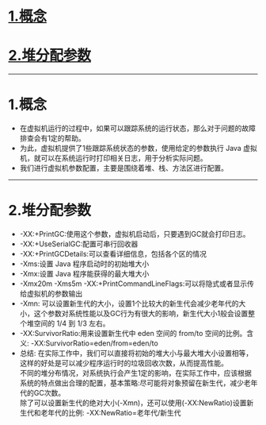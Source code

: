 # [1.概念](#1.概念)
# [2.堆分配参数](#2.堆分配参数)

------------------- 
# 1.概念
- 在虚拟机运行的过程中，如果可以跟踪系统的运行状态，那么对于问题的故障排查会有1定的帮助。  
- 为此，虚拟机提供了1些跟踪系统状态的参数，使用给定的参数执行 Java 虚拟机，就可以在系统运行时打印相关日志，用于分析实际问题。  
- 我们进行虚拟机参数配置，主要是围绕着堆、栈、方法区进行配置。


------------- 
# 2.堆分配参数
- -XX:+PrintGC:使用这个参数，虚拟机启动后，只要遇到GC就会打印日志。
- -XX:+UseSerialGC:配置可串行回收器
- -XX:+PrintGCDetails:可以查看详细信息，包括各个区的情况
- -Xms:设置 Java 程序启动时的初始堆大小
- -Xmx:设置 Java 程序能获得的最大堆大小
- -Xmx20m -Xms5m -XX:+PrintCommandLineFlags:可以将隐式或者显示传给虚拟机的参数输出
- -Xmn: 可以设置新生代的大小，设置1个比较大的新生代会减少老年代的大小，这个参数对系统性能以及GC行为有很大的影响，新生代大小1般会设置整个堆空间的 1/4 到 1/3 左右。
- -XX:SurvivorRatio:用来设置新生代中 eden 空间的 from/to 空间的比例。含义:
-XX:SurvivorRatio=eden/from=eden/to
- 总结:
在实际工作中，我们可以直接将初始的堆大小与最大堆大小设置相等，这样的好处是可以减少程序运行时的垃圾回收次数，从而提高性能。  
不同的堆分布情况，对系统执行会产生1定的影响，在实际工作中，应该根据系统的特点做出合理的配置，基本策略:尽可能将对象预留在新生代，减少老年代的GC次数。  
除了可以设置新生代的绝对大小(-Xmn)，还可以使用(-XX:NewRatio)设置新生代和老年代的比例:
-XX:NewRatio=老年代/新生代